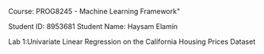 Course: PROG8245 - Machine Learning Framework"

Student ID: 8953681
Student Name: Haysam Elamin



Lab 1:Univariate Linear Regression on the California Housing Prices Dataset


